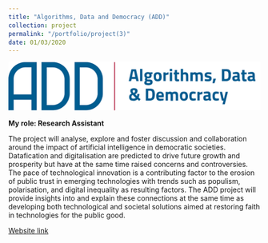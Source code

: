 ```yaml
---
title: "Algorithms, Data and Democracy (ADD)"
collection: project
permalink: "/portfolio/project(3)"
date: 01/03/2020
---
```

![Conference](/images/ADD.png)

**My role: Research Assistant**

The project will analyse, explore and foster discussion and collaboration around the impact of artificial intelligence in democratic societies. Datafication and digitalisation are predicted to drive future growth and prosperity but have at the same time raised concerns and controversies. The pace of technological innovation is a contributing factor to the erosion of public trust in emerging technologies with trends such as populism, polarisation, and digital inequality as resulting factors. The ADD project will provide insights into and explain these connections at the same time as developing both technological and societal solutions aimed at restoring faith in technologies for the public good.

[Website link](https://algoritmer.org/)
